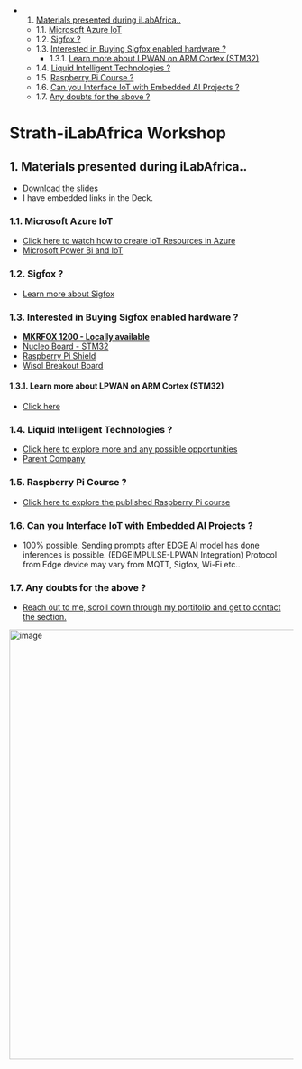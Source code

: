 <!-- vscode-markdown-toc -->
* 1. [Materials presented during iLabAfrica..](#MaterialspresentedduringiLabAfrica..)
	* 1.1. [Microsoft Azure IoT](#MicrosoftAzureIoT)
	* 1.2. [Sigfox ?](#Sigfox)
	* 1.3. [Interested in Buying Sigfox enabled hardware ?](#InterestedinBuyingSigfoxenabledhardware)
		* 1.3.1. [Learn more about LPWAN on ARM Cortex (STM32)](#LearnmoreaboutLPWANonARMCortexSTM32)
	* 1.4. [Liquid Intelligent Technologies ?](#LiquidIntelligentTechnologies)
	* 1.5. [Raspberry Pi Course ?](#RaspberryPiCourse)
	* 1.6. [Can you Interface IoT with Embedded AI Projects ?](#CanyouInterfaceIoTwithEmbeddedAIProjects)
	* 1.7. [Any doubts for the above  ?](#Anydoubtsfortheabove)

<!-- vscode-markdown-toc-config
	numbering=true
	autoSave=true
	/vscode-markdown-toc-config -->
<!-- /vscode-markdown-toc -->
# Strath-iLabAfrica Workshop

##  1. <a name='MaterialspresentedduringiLabAfrica..'></a>Materials presented during iLabAfrica..

- [Download the slides][def]
- I have embedded links in the Deck.

###  1.1. <a name='MicrosoftAzureIoT'></a>Microsoft Azure IoT

- [Click here to watch how to create IoT Resources in Azure][def7]
- [Microsoft Power Bi and IoT][def8]

###  1.2. <a name='Sigfox'></a>Sigfox ?
- [Learn more about Sigfox][def9]

###  1.3. <a name='InterestedinBuyingSigfoxenabledhardware'></a>Interested in Buying Sigfox enabled hardware ?

- [ **MKRFOX 1200 - Locally available**][def2]
- [Nucleo Board - STM32][def3]
- [Raspberry Pi Shield][def4]
- [Wisol Breakout Board][def5]

####  1.3.1. <a name='LearnmoreaboutLPWANonARMCortexSTM32'></a>Learn more about LPWAN on ARM Cortex (STM32)
- [Click here][def6]

###  1.4. <a name='LiquidIntelligentTechnologies'></a>Liquid Intelligent Technologies ?

- [Click here to explore more and any possible opportunities](https://liquid.tech/)
- [Parent Company](https://www.cassavatechnologies.com/)

###  1.5. <a name='RaspberryPiCourse'></a>Raspberry Pi Course ?

- [Click here to explore the published Raspberry Pi course](https://www.udemy.com/course/raspberry-pi-mastery-programming-electronics-and-iot/)

###  1.6. <a name='CanyouInterfaceIoTwithEmbeddedAIProjects'></a>Can you Interface IoT with Embedded AI Projects ?

- 100% possible, Sending prompts after EDGE AI model has done inferences is possible. (EDGEIMPULSE-LPWAN Integration) Protocol from Edge device may vary from MQTT, Sigfox, Wi-Fi etc..


###  1.7. <a name='Anydoubtsfortheabove'></a>Any doubts for the above  ?

- [Reach out to me, scroll down through my portifolio and get to contact the section.][def10]

<img width="761" alt="image" src="https://github.com/AronAyub/Azure-IoT-Raspberry-Pi/assets/55284959/3a2280eb-541e-433c-a9ff-b709ea3efd7b">






[def]: https://github.com/AronAyub/Strath-iLabAfrica-Workshop/blob/main/IoT%20Workshop%20Strath-ILabAfrica.pdf
[def2]: https://store.nerokas.co.ke/index.php?route=product/product&path=193&product_id=2065
[def3]: https://partners.sigfox.com/products/x-nucleo-s2868a1
[def4]: https://partners.sigfox.com/products/snoc-rpisigfox
[def5]: https://partners.sigfox.com/products/lpwan-sigfox-node
[def6]: https://www.st.com/en/wireless-connectivity/sigfox-products.html
[def7]: https://www.youtube.com/watch?v=RzXs5oEY_lc&t=3s
[def8]: https://powerbi.microsoft.com/fr-fr/blog/monitor-your-iot-sensors-using-power-bi/
[def9]: https://www.sigfox.com/coverage/
[def10]: https://aronayub.github.io/my-portifolio/#footer